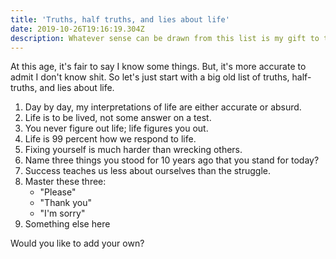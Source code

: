 ```yaml
---
title: 'Truths, half truths, and lies about life'
date: 2019-10-26T19:16:19.304Z
description: Whatever sense can be drawn from this list is my gift to the reader.
---
```

At this age, it's fair to say I know some things. But, it's more accurate to admit I don't know shit. So let's just start with a big old list of truths, half-truths, and lies about life. 


1.  Day by day, my interpretations of life are either accurate or absurd.
2.  Life is to be lived, not some answer on a test.
3.  You never figure out life; life figures you out.
4.  Life is 99 percent how we respond to life.
5.  Fixing yourself is much harder than wrecking others.
6.  Name three things you stood for 10 years ago that you stand for today?
7.  Success teaches us less about ourselves than the struggle.
8.  Master these three:
	- "Please"
	- "Thank you"
	- "I'm sorry"
9.  Something else here


Would you like to add your own?
